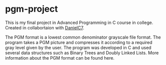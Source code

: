 # pgm-project

This is my final project in Advanced Programming in C course in college. Created in collabortaion with [DanielC7](https://github.com/DanielC7).


The PGM format is a lowest common denominator grayscale file format. The program takes a PGM picture and compresses it according to a required gray level given by the user. The program was developed in C and used several data structures such as Binary Trees and Doubly Linked Lists. More information about the PGM format can be found here.
